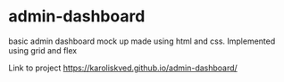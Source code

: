 # admin-dashboard
basic admin dashboard mock up made using html and css. Implemented using grid and flex

Link to project https://karoliskved.github.io/admin-dashboard/
